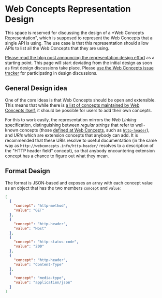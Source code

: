 # Web Concepts Representation Design

This space is reserved for discussing the design of a *Web Concepts Representation", which is supposed to represent the Web Concepts that a single API is using. The use case is that this representation should allow APIs to list all the Web Concepts that they are using.

[Please read the blog post announcing the representation design effort](http://webconcepts.info/update/2019/06/03/web-concepts-representation.html) as a starting point. This page will start deviating from the initial design as soon as first design discussions take place. Please [use the Web Concepts issue tracker](https://github.com/dret/webconcepts/issues) for participating in design discussions.


## General Design idea

One of the core ideas is that Web Concepts should be open and extensible. This means that while there is [a list of concepts maintained by Web Concepts itself](http://webconcepts.info/concepts/), it should be possible for users to add their own concepts.

For this to work easily, the representation mirrors the *Web Linking* specification, distinguishing between *regular strings* that refer to well-known concepts (those [defined at Web Concepts](http://webconcepts.info/concepts/), such as [`http-header`](http://webconcepts.info/http-header/)), and *URIs* which are extension concepts that anybody can add. It is recommended that these URIs resolve to useful documentation (in the same way as `http://webconcepts.info/http-header/` resolves to a description of the "HTTP header field" concept), so that anybody encountering extension concept has a chance to figure out what they mean. 


## Format Design

The format is JSON-based and exposes an array with each concept value as an object that has the two members `concept` and `value`:

```JSON
[
  {
    "concept": "http-method",
    "value": "GET"
  },
  {
    "concept": "http-header",
    "value": "Host"
  },
  {
    "concept": "http-status-code",
    "value": "200"
  },
  {
    "concept": "http-header",
    "value": "Content-Type"
  },
  {
    "concept": "media-type",
    "value": "application/json"
  }
]
```
